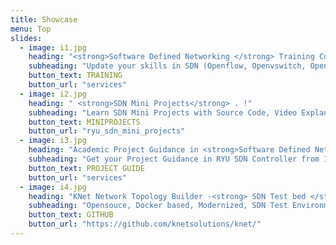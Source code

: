 ```yaml
---
title: Showcase
menu: Top
slides:
  - image: i1.jpg
    heading: "<strong>Software Defined Networking </strong> Training Course !"
    subheading: "Update your skills in SDN (Openflow, Openvswitch, OpenDayLight, RYU, KNet, Mininet) , Prepare for your academic/ research SDN projects with our training courses.."
    button_text: TRAINING
    button_url: "services"
  - image: i2.jpg
    heading: " <strong>SDN Mini Projects</strong> . !"
    subheading: "Learn SDN Mini Projects with Source Code, Video Explanations, Support"
    button_text: MINIPROJECTS
    button_url: "ryu_sdn_mini_projects"
  - image: i3.jpg
    heading: "Academic Project Guidance in <strong>Software Defined Networking </strong>.. !"
    subheading: "Get your Project Guidance in RYU SDN Controller from Industry professionals"
    button_text: PROJECT GUIDE
    button_url: "services"  
  - image: i4.jpg
    heading: "KNet Network Topology Builder -<strong> SDN Test bed </strong>.. !"
    subheading: "Opensouce, Docker based, Modernized, SDN Test Environment.  Supports majororty of SDN Use cases"
    button_text: GITHUB
    button_url: "https://github.com/knetsolutions/knet/"  
---
```



